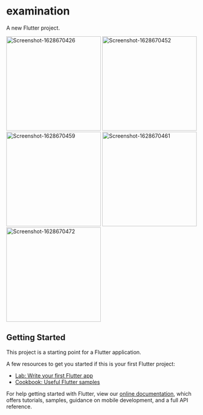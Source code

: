 # examination

A new Flutter project.

<a href="https://ibb.co/1QcYNdc"><img src="https://i.ibb.co/H4ZLyxZ/Screenshot-1628670426.png" alt="Screenshot-1628670426" border="0" width="250"></a>
<a href="https://ibb.co/hcDZySP"><img src="https://i.ibb.co/qCkWdvt/Screenshot-1628670452.png" alt="Screenshot-1628670452" border="0" width="250"></a>
<a href="https://ibb.co/g6LSkq8"><img src="https://i.ibb.co/XVr7c0P/Screenshot-1628670459.png" alt="Screenshot-1628670459" border="0" width="250"></a>
<a href="https://ibb.co/0fLvypk"><img src="https://i.ibb.co/mHKg5rm/Screenshot-1628670461.png" alt="Screenshot-1628670461" border="0" width="250"></a>
<a href="https://ibb.co/VJtvd5x"><img src="https://i.ibb.co/sb2FhzC/Screenshot-1628670472.png" alt="Screenshot-1628670472" border="0" width="250"></a>

## Getting Started

This project is a starting point for a Flutter application.

A few resources to get you started if this is your first Flutter project:

- [Lab: Write your first Flutter app](https://flutter.dev/docs/get-started/codelab)
- [Cookbook: Useful Flutter samples](https://flutter.dev/docs/cookbook)

For help getting started with Flutter, view our
[online documentation](https://flutter.dev/docs), which offers tutorials,
samples, guidance on mobile development, and a full API reference.
